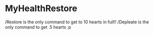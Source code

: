 # MyHealthRestore
/Restore     is the only command to get to 10 hearts in full!!
/Depleate    is the only command to get .5 hearts :p
